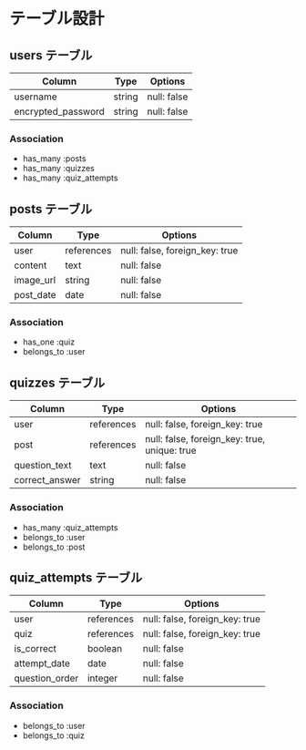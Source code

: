 # テーブル設計

## users テーブル

| Column             | Type   | Options     |
| ------------------ | ------ | ----------- |
| username           | string | null: false |
| encrypted_password | string | null: false |

### Association
- has_many :posts
- has_many :quizzes
- has_many :quiz_attempts


## posts テーブル
| Column     | Type       | Options                        |
| ---------- | ---------- | ------------------------------ |
| user       | references | null: false, foreign_key: true |
| content    | text       | null: false                    |
| image_url  | string     | null: false                    |
| post_date  | date       | null: false                    |

### Association
- has_one :quiz
- belongs_to :user


## quizzes テーブル
| Column         | Type       | Options                                      |
| -------------- | ---------- | -------------------------------------------- |
| user           | references | null: false, foreign_key: true               |
| post           | references | null: false, foreign_key: true, unique: true |
| question_text  | text       | null: false                                  |
| correct_answer | string     | null: false                                  |

### Association
- has_many :quiz_attempts
- belongs_to :user
- belongs_to :post


## quiz_attempts テーブル
| Column         | Type       | Options                        |
| -------------- | ---------- | ------------------------------ |
| user           | references | null: false, foreign_key: true |
| quiz           | references | null: false, foreign_key: true |
| is_correct     | boolean    | null: false                    |
| attempt_date   | date       | null: false                    |
| question_order | integer    | null: false                    |

### Association
- belongs_to :user
- belongs_to :quiz